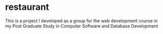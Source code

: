 # restaurant
This is a project I developed as a group for the web development course in my Post Graduate Study in Computer Software and Database Development

